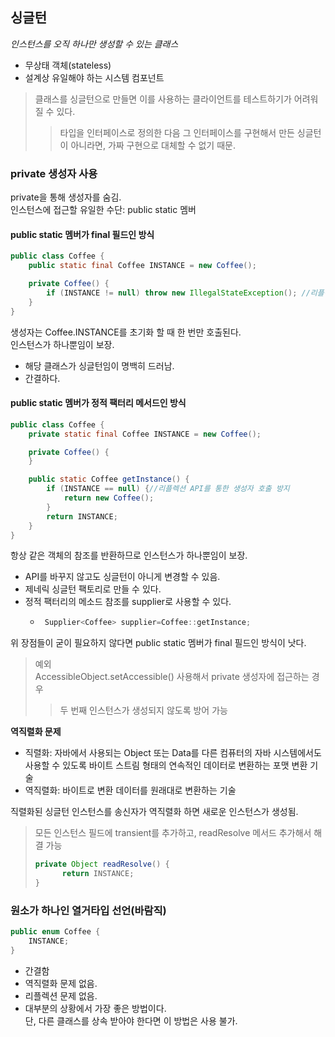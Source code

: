 ## 싱글턴 
*인스턴스를 오직 하나만 생성할 수 있는 클래스*
- 무상태 객체(stateless)
- 설계상 유일해야 하는 시스템 컴포넌트

>클래스를 싱글턴으로 만들면 이를 사용하는 클라이언트를 테스트하기가 어려워질 수 있다.
> > 타입을 인터페이스로 정의한 다음 그 인터페이스를 구현해서 만든 싱글턴이 아니라면, 가짜 구현으로 대체할 수 없기 때문.

### private 생성자 사용
private을 통해 생성자를 숨김.  
인스턴스에 접근할 유일한 수단: public static 멤버
#### public static 멤버가 final 필드인 방식  
```java
public class Coffee {
    public static final Coffee INSTANCE = new Coffee();

    private Coffee() {
        if (INSTANCE != null) throw new IllegalStateException(); //리플렉션 API를 통한 생성자 호출 방지
    }
}
```
생성자는 Coffee.INSTANCE를 초기화 할 때 한 번만 호출된다.  
인스턴스가 하나뿐임이 보장. 
- 해당 클래스가 싱글턴임이 명백히 드러남.
- 간결하다.
#### public static 멤버가 정적 팩터리 메서드인 방식
```java
public class Coffee {
    private static final Coffee INSTANCE = new Coffee();

    private Coffee() {
    }

    public static Coffee getInstance() {
        if (INSTANCE == null) {//리플렉션 API를 통한 생성자 호출 방지
            return new Coffee();
        }
        return INSTANCE;
    }
}
```
항상 같은 객체의 참조를 반환하므로 인스턴스가 하나뿐임이 보장.
- API를 바꾸지 않고도 싱글턴이 아니게 변경할 수 있음.
- 제네릭 싱글턴 팩토리로 만들 수 있다.
- 정적 팩터리의 메소드 참조를 supplier로 사용할 수 있다. 
  - ```java
     Supplier<Coffee> supplier=Coffee::getInstance;
     ```
위 장점들이 굳이 필요하지 않다면 public static 멤버가 final 필드인 방식이 낫다.
> 예외  
> AccessibleObject.setAccessible() 사용해서 private 생성자에 접근하는 경우  
>> 두 번째 인스턴스가 생성되지 않도록 방어 가능

**역직렬화 문제**  
- 직렬화: 자바에서 사용되는 Object 또는 Data를 다른 컴퓨터의 자바 시스템에서도 사용할 수 있도록 바이트 스트림 형태의 연속적인 데이터로 변환하는 포맷 변환 기술
- 역직렬화: 바이트로 변환 데이터를 원래대로 변환하는 기술

직렬화된 싱글턴 인스턴스를 송신자가 역직렬화 하면 새로운 인스턴스가 생성됨.
>모든 인스턴스 필드에 transient를 추가하고, readResolve 메서드 추가해서 해결 가능
> ```java
> private Object readResolve() {
>       return INSTANCE;
> }
>```


### 원소가 하나인 열거타입 선언(바람직)
```java
public enum Coffee {
    INSTANCE;
}
```
- 간결함
- 역직렬화 문제 없음.
- 리플렉션 문제 없음.
- 대부분의 상황에서 가장 좋은 방법이다.  
단, 다른 클래스를 상속 받아야 한다면 이 방법은 사용 불가.

